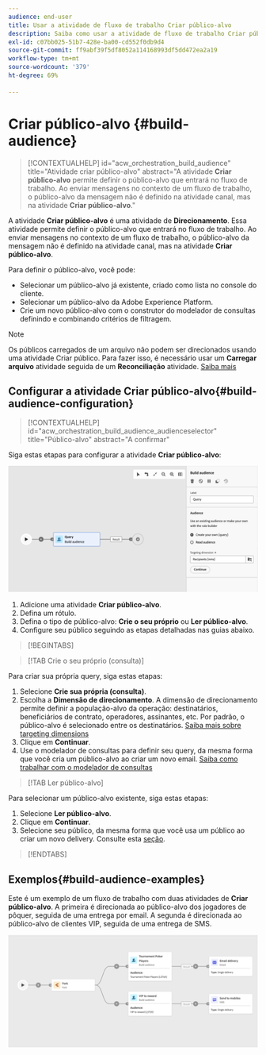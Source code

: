 ```yaml
---
audience: end-user
title: Usar a atividade de fluxo de trabalho Criar público-alvo
description: Saiba como usar a atividade de fluxo de trabalho Criar público-alvo
exl-id: c07bb025-51b7-428e-ba00-cd552f0db9d4
source-git-commit: ff9abf39f5df8052a114168993df5dd472ea2a19
workflow-type: tm+mt
source-wordcount: '379'
ht-degree: 69%

---
```


# Criar público-alvo {#build-audience}

>[!CONTEXTUALHELP]
>id="acw_orchestration_build_audience"
>title="Atividade criar público-alvo"
>abstract="A atividade **Criar público-alvo** permite definir o público-alvo que entrará no fluxo de trabalho. Ao enviar mensagens no contexto de um fluxo de trabalho, o público-alvo da mensagem não é definido na atividade canal, mas na atividade **Criar público-alvo**."

A atividade **Criar público-alvo** é uma atividade de **Direcionamento**. Essa atividade permite definir o público-alvo que entrará no fluxo de trabalho. Ao enviar mensagens no contexto de um fluxo de trabalho, o público-alvo da mensagem não é definido na atividade canal, mas na atividade **Criar público-alvo**.

Para definir o público-alvo, você pode:

* Selecionar um público-alvo já existente, criado como lista no console do cliente.
* Selecionar um público-alvo da Adobe Experience Platform.
* Crie um novo público-alvo com o construtor do modelador de consultas definindo e combinando critérios de filtragem.

>[!NOTE]
>
>Os públicos carregados de um arquivo não podem ser direcionados usando uma atividade Criar público. Para fazer isso, é necessário usar um **Carregar arquivo** atividade seguida de um **Reconciliação** atividade. [Saiba mais](../../audience/about-recipients.md)

<!--
The **Build audience** activity can be placed at the beginning of the workflow or after any other activity. Any activity can be placed after the **Build audience**.
-->

## Configurar a atividade Criar público-alvo{#build-audience-configuration}

>[!CONTEXTUALHELP]
>id="acw_orchestration_build_audience_audienceselector"
>title="Público-alvo"
>abstract="A confirmar"

Siga estas etapas para configurar a atividade **Criar público-alvo**:

![](../assets/workflow-audience.png)

1. Adicione uma atividade **Criar público-alvo**.
1. Defina um rótulo.
1. Defina o tipo de público-alvo: **Crie o seu próprio** ou **Ler público-alvo**.
1. Configure seu público seguindo as etapas detalhadas nas guias abaixo.

>[!BEGINTABS]

>[!TAB Crie o seu próprio (consulta)]

Para criar sua própria query, siga estas etapas:

1. Selecione **Crie sua própria (consulta)**.
1. Escolha a **Dimensão de direcionamento**. A dimensão de direcionamento permite definir a população-alvo da operação: destinatários, beneficiários de contrato, operadores, assinantes, etc. Por padrão, o público-alvo é selecionado entre os destinatários. [Saiba mais sobre targeting dimensions](../../audience/about-recipients.md#targeting-dimensions)
1. Clique em **Continuar**.
1. Use o modelador de consultas para definir seu query, da mesma forma que você cria um público-alvo ao criar um novo email. [Saiba como trabalhar com o modelador de consultas](../../audience/../query/query-modeler-overview.md)

>[!TAB Ler público-alvo]

Para selecionar um público-alvo existente, siga estas etapas:

1. Selecione **Ler público-alvo**.
1. Clique em **Continuar**.
1. Selecione seu público, da mesma forma que você usa um público ao criar um novo delivery. Consulte esta [seção](../../audience/add-audience.md).

>[!ENDTABS]

## Exemplos{#build-audience-examples}

Este é um exemplo de um fluxo de trabalho com duas atividades de **Criar público-alvo**. A primeira é direcionada ao público-alvo dos jogadores de pôquer, seguida de uma entrega por email. A segunda é direcionada ao público-alvo de clientes VIP, seguida de uma entrega de SMS.

![](../assets/workflow-audience-example.png)
